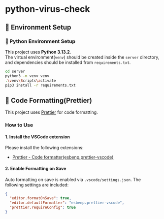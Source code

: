 # python-virus-check

## 🌳 Environment Setup

### 🐍 Python Environment Setup

This project uses **Python 3.13.2**.  
The virtual environment(`venv`) should be created inside the `server` directory, and dependencies should be installed from `requirements.txt`.

``` bash
cd server
python3 -m venv venv
.\venv\Scripts\activate
pip3 install -r requirements.txt
```

## 🔧 Code Formatting(Prettier)

This project uses [Prettier](https://marketplace.visualstudio.com/items?itemName=esbenp.prettier-vscode) for code formatting.

### How to Use

#### 1. Install the VSCode extension

Please install the following extensions:

- [Prettier - Code formatter(esbenp.prettier-vscode)](https://marketplace.visualstudio.com/items?itemName=esbenp.prettier-vscode)

#### 2. Enable Formatting on Save

Auto formatting on save is enabled via `.vscode/settings.json`. The following settings are included:

```json
{
  "editor.formatOnSave": true,
  "editor.defaultFormatter": "esbenp.prettier-vscode",
  "prettier.requireConfig": true
}
```
